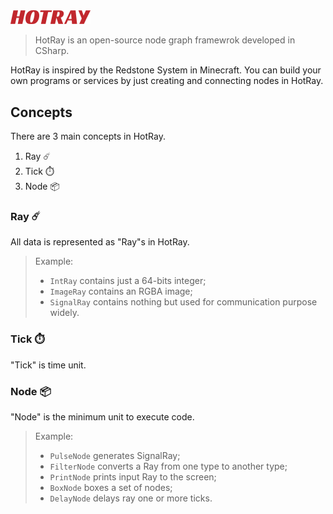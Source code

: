 <img src="logo.svg" width="128" >

> HotRay is an open-source node graph framewrok developed in CSharp. 

HotRay is inspired by the Redstone System in Minecraft. You can build your own programs or services by just creating and connecting nodes in HotRay. 


## Concepts

There are 3 main concepts in HotRay. 

1. Ray ☄️
2. Tick ⏱️
3. Node 📦

### Ray ☄️

All data is represented as "Ray"s in HotRay. 

> Example: 
> - `IntRay` contains just a 64-bits integer; 
> - `ImageRay` contains an RGBA image; 
> - `SignalRay` contains nothing but used for communication purpose widely. 


### Tick ⏱️

"Tick" is time unit. 


### Node 📦

"Node" is the minimum unit to execute code. 

> Example: 
> - `PulseNode` generates SignalRay; 
> - `FilterNode` converts a Ray from one type to another type; 
> - `PrintNode` prints input Ray to the screen;  
> - `BoxNode` boxes a set of nodes; 
> - `DelayNode` delays ray one or more ticks. 




